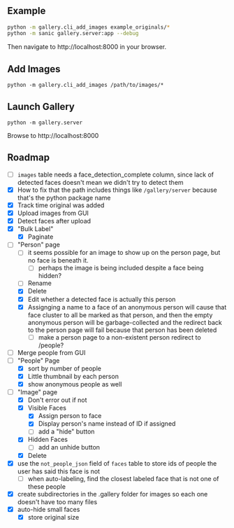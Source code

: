 # 

## Example

```bash
python -m gallery.cli_add_images example_originals/*
python -m sanic gallery.server:app --debug
```

Then navigate to http://localhost:8000 in your browser.

## Add Images
```
python -m gallery.cli_add_images /path/to/images/*
```

## Launch Gallery
```
python -m gallery.server
```
Browse to http://localhost:8000

## Roadmap


- [ ] `images` table needs a face_detection_complete column, since lack of detected faces doesn't mean we didn't try to detect them
- [x] How to fix that the path includes things like `/gallery/server` because that's the python package name
- [x] Track time original was added
- [x] Upload images from GUI
 - [x] Detect faces after upload
- [x] "Bulk Label"
  - [x] Paginate
- [ ] "Person" page
  - [ ] it seems possible for an image to show up on the person page, but no face is beneath it.
    - [ ] perhaps the image is being included despite a face being hidden?
  - [ ] Rename
  - [x] Delete
  - [x] Edit whether a detected face is actually this person
  - [x] Assignging a name to a face of an anonymous person will cause that face cluster to all be marked as that person, and then the empty anonymous person will be garbage-collected and the redirect back to the person page will fail because that person has been deleted
    - [ ] make a person page to a non-existent person redirect to /people?
- [ ] Merge people from GUI
- [ ] "People" Page
  - [x] sort by number of people
  - [x] Little thumbnail by each person
  - [x] show anonymous people as well
- [ ] "Image" page
  - [x] Don't error out if not
  - [x] Visible Faces
    - [x] Assign person to face
    - [x] Display person's name instead of ID if 
    assigned
    - [ ] add a "hide" button
  - [x] Hidden Faces
    - [ ] add an unhide button
  - [x] Delete
- [x] use the `not_people_json` field of `faces` table to store ids of people the user has said this face is not
  - [ ] when auto-labeling, find the closest labeled face that is not one of these people
- [x] create subdirectories in the .gallery folder for images so each one doesn't have too many files
- [x] auto-hide small faces
  - [x] store original size